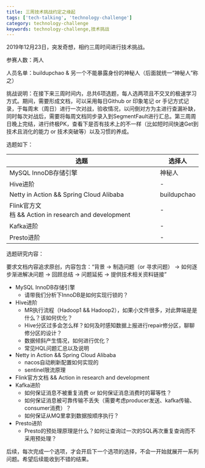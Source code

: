 ```yaml
---
title: 三周技术挑战约定之缘起
tags: ['tech-talking', 'technology-challenge']
category: technology-challenge
keywords: technology-challenge,技术挑战
---
```


2019年12月23日，突发奇想，相约三周时间进行技术挑战。

参赛人数：两人

人员名单：buildupchao & 另一个不能暴露身份的神秘人（后面就统一“神秘人”称之）

挑战说明：在接下来三周时间内，总共6项选题，每人选两项且不交叉的极速学习方式。期间，需要形成文档，可以采用每日Github or 印象笔记 or 手记方式记录，于每周末（周日）进行一次对战，验收情况，以问倒对方为主进行查漏补缺，同时每次对战后，需要将每周文档同步录入到SegmentFault进行汇总。第三周周日晚上完结，进行终极PK，查看下是否有技术上的不一样（比如短时间快速Get到技术且消化的能力 or 技术突破等）以及习惯的养成。

选题如下：

| 选题 | 选择人 |
| --- | --- |
| MySQL InnoDB存储引擎 | 神秘人 |
| Hive进阶 | - |
| Netty in Action && Spring Cloud Alibaba | buildupchao |
| Flink官方文档 && Action in research and development | - |
| Kafka进阶 | - |
| Presto进阶 | - |

选题研究内容：

要求文档内容追求原创，内容包含：“背景 -> 制造问题（or 寻求问题） -> 如何逐步渐进解决问题 -> 回顾总结 -> 问题延拓 -> 提供技术相关资料链接”

* MySQL InnoDB存储引擎
    * 请带我们分析下InnoDB是如何实现行锁的？
* Hive进阶
    * MR执行流程（Hadoop1 && Hadoop2），如果小文件很多，对此弊端是是什么？该如何优化？
    * Hive分区过多会怎么样？如何及时感知数据上报进行repair修分区，聊聊修分区的设计？
    * 数据倾斜产生情况，如何进行优化？
    * 常见HQL问题汇总以及说明
* Netty in Action && Spring Cloud Alibaba
    * nacos自动刷新配置如何实现的
    * sentinel限流原理
* Flink官方文档 && Action in research and development
* Kafka进阶
    * 如何保证消息不被重复消费 or 如何保证消息消费时的幂等性？
    * 如何保证消息被可靠传输不丢失（需要考虑producer发送、kafka传输、consumer消费）？
    * 如何保证从MQ里拿到数据按顺序执行？
* Presto进阶
    * Presto的预处理原理是什么？如何让查询过一次的SQL再次重复查询而不采用预处理？


后续，每次完成一个选项，才会开启下一个选项的选择，不会一开始就展开一系列问题。希望后续能收到不错的结果。
